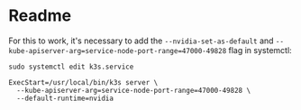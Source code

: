 # Readme

For this to work, it's necessary to add the ```--nvidia-set-as-default``` and  ```--kube-apiserver-arg=service-node-port-range=47000-49828``` flag in systemctl:

```
sudo systemctl edit k3s.service
```

```
ExecStart=/usr/local/bin/k3s server \
  --kube-apiserver-arg=service-node-port-range=47000-49828 \
  --default-runtime=nvidia
```
